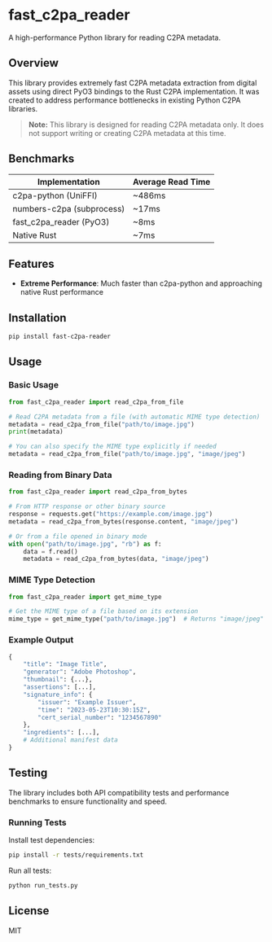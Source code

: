 # fast_c2pa_reader

A high-performance Python library for reading C2PA metadata.

## Overview

This library provides extremely fast C2PA metadata extraction from digital assets using direct PyO3 bindings to the Rust C2PA implementation. It was created to address performance bottlenecks in existing Python C2PA libraries.

> **Note:** This library is designed for reading C2PA metadata only. It does not support writing or creating C2PA metadata at this time.

## Benchmarks

| Implementation | Average Read Time |
| -------------- | ---------------- |
| c2pa-python (UniFFI) | ~486ms |
| numbers-c2pa (subprocess) | ~17ms |
| fast_c2pa_reader (PyO3) | ~8ms |
| Native Rust | ~7ms |

## Features

- **Extreme Performance**: Much faster than c2pa-python and approaching native Rust performance

## Installation

```bash
pip install fast-c2pa-reader
```

## Usage

### Basic Usage

```python
from fast_c2pa_reader import read_c2pa_from_file

# Read C2PA metadata from a file (with automatic MIME type detection)
metadata = read_c2pa_from_file("path/to/image.jpg")
print(metadata)

# You can also specify the MIME type explicitly if needed
metadata = read_c2pa_from_file("path/to/image.jpg", "image/jpeg")
```

### Reading from Binary Data

```python
from fast_c2pa_reader import read_c2pa_from_bytes

# From HTTP response or other binary source
response = requests.get("https://example.com/image.jpg")
metadata = read_c2pa_from_bytes(response.content, "image/jpeg")

# Or from a file opened in binary mode
with open("path/to/image.jpg", "rb") as f:
    data = f.read()
    metadata = read_c2pa_from_bytes(data, "image/jpeg")
```

### MIME Type Detection

```python
from fast_c2pa_reader import get_mime_type

# Get the MIME type of a file based on its extension
mime_type = get_mime_type("path/to/image.jpg")  # Returns "image/jpeg"
```

### Example Output

```python
{
    "title": "Image Title",
    "generator": "Adobe Photoshop",
    "thumbnail": {...},
    "assertions": [...],
    "signature_info": {
        "issuer": "Example Issuer",
        "time": "2023-05-23T10:30:15Z",
        "cert_serial_number": "1234567890"
    },
    "ingredients": [...],
    # Additional manifest data
}
```

## Testing

The library includes both API compatibility tests and performance benchmarks to ensure functionality and speed.

### Running Tests

Install test dependencies:

```bash
pip install -r tests/requirements.txt
```

Run all tests:

```bash
python run_tests.py 
```

## License

MIT 